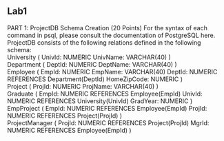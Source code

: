 ## Lab1
PART 1: ProjectDB Schema Creation (20 Points)
For the syntax of each command in psql, please consult the documentation of PostgreSQL here. ProjectDB consists of the following relations defined in the following schema: <br />
University (
UnivId: NUMERIC
UnivName: VARCHAR(40) )<br />
Department (
DeptId: NUMERIC
DeptName: VARCHAR(40) )<br />
Employee (
EmpId: NUMERIC
EmpName: VARCHAR(40)
DeptId: NUMERIC REFERENCES Department(DeptId) HomeZipCode: NUMERIC
) <br />Project (
ProjId: NUMERIC
ProjName: VARCHAR(40) )<br />
Graduate (
EmpId: NUMERIC REFERENCES Employee(EmpId) UnivId: NUMERIC REFERENCES University(UnivId) GradYear: NUMERIC
) <br /> EmpProject (
EmpId: NUMERIC REFERENCES Employee(EmpId)
ProjId: NUMERIC REFERENCES Project(ProjId) ) <br />
ProjectManager (
ProjId: NUMERIC REFERENCES Project(ProjId) MgrId: NUMERIC REFERENCES Employee(EmpId)
)
